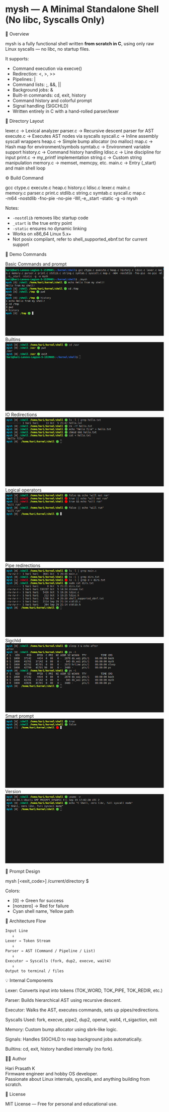 # mysh — A Minimal Standalone Shell (No libc, Syscalls Only)



🧠 Overview

mysh is a fully functional shell written **from scratch in C**,
using only raw Linux syscalls — no libc, no startup files.

It supports:
 - Command execution via execve()
 - Redirection: <, >, >>
 - Pipelines: |
 - Command lists: ;, &&, ||
 - Background jobs: &
 - Built-in commands: cd, exit, history
 - Command history and colorful prompt
 - Signal handling (SIGCHLD)
 - Written entirely in C with a hand-rolled parser/lexer




🧩 Directory Layout

lexer.c       → Lexical analyzer
parser.c      → Recursive descent parser for AST
execute.c     → Executes AST nodes via syscalls
syscall.c     → Inline assembly syscall wrappers
heap.c        → Simple bump allocator (no malloc)
map.c         → Hash map for environment/symbols
symtab.c      → Environment variable support
history.c     → Command history handling
ldisc.c       → Line discipline for input
print.c       → my_printf implementation
string.c      → Custom string manipulation
memory.c      → memset, memcpy, etc.
main.c        → Entry (_start) and main shell loop


⚙️ Build Command

gcc ctype.c execute.c heap.c history.c ldisc.c lexer.c main.c \
memory.c parser.c print.c stdlib.c string.c symtab.c syscall.c map.c \
-m64 -nostdlib -fno-pie -no-pie -Wl,-e,_start -static -g -o mysh

Notes:
 - `-nostdlib` removes libc startup code
 - `_start` is the true entry point
 - `-static` ensures no dynamic linking
 - Works on x86_64 Linux 5.x+
 - Not posix compilant, refer to shell_supported_ebnf.txt for current support

🧪 Demo Commands

Basic Commands and prompt
![Basic Commands and prompt](demo/basic_commands_prompt.png)
Builtins
![Builtins](demo/builtins.png)
IO Redirections
![IO Redirections](demo/io_redirections.png)
Logical operators
![Logical operators](demo/logical_operator.png)
Pipe redirections
![Pipe redirections](demo/pipes_redirections.png)
Sigchld
![Sigchld](demo/sigchld.png)
Smart prompt
![Smart prompt](demo/smart_prompt_status.png)
Version
![Final](demo/final.png)


🧠 Prompt Design

mysh [<exit_code>] /current/directory $

Colors:
 - [0] → Green for success
 - [nonzero] → Red for failure
 - Cyan shell name, Yellow path


🧾 Architecture Flow

```
Input Line
   ↓
Lexer → Token Stream
   ↓
Parser → AST (Command / Pipeline / List)
   ↓
Executor → Syscalls (fork, dup2, execve, wait4)
   ↓
Output to terminal / files
```

💡 Internal Components

Lexer:
  Converts input into tokens (TOK_WORD, TOK_PIPE, TOK_REDIR, etc.)

Parser:
  Builds hierarchical AST using recursive descent.

Executor:
  Walks the AST, executes commands, sets up pipes/redirections.

Syscalls Used:
  fork, execve, pipe2, dup2, openat, wait4, rt_sigaction, exit

Memory:
  Custom bump allocator using sbrk-like logic.

Signals:
  Handles SIGCHLD to reap background jobs automatically.

Builtins:
  cd, exit, history handled internally (no fork).


🧑‍💻 Author

Hari Prasath K  
Firmware engineer and hobby OS developer.  
Passionate about Linux internals, syscalls, and anything building from scratch.


🧾 License

MIT License — Free for personal and educational use.

